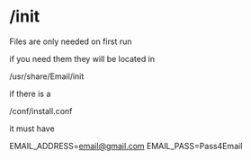 # /init

Files are only needed on first run

if you need them they will be located in

/usr/share/Email/init

if there is a

/conf/install.conf

it must have

EMAIL_ADDRESS=email@gmail.com
EMAIL_PASS=Pass4Email
